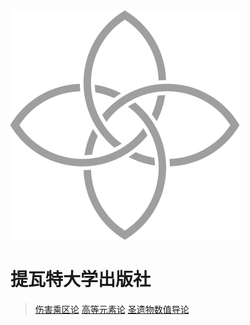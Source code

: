 <!-- _coverpage.md -->

<img src="_media/pattern.svg" alt="logo" style="zoom:50%;" />

# 提瓦特大学出版社

> [伤害乘区论](伤害乘区论.md)
> [高等元素论](高等元素论.md)
> [圣遗物数值导论](圣遗物数值导论.md)
